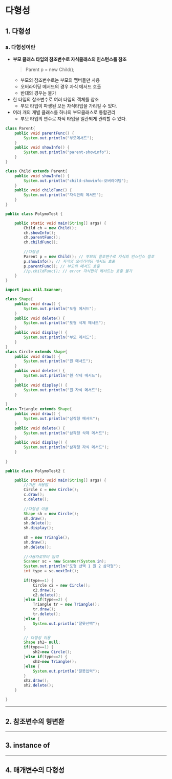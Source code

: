# 다형성
## 1. 다형성
### a. 다형성이란
- **부모 클래스 타입의 참조변수로 자식클래스의 인스턴스를 참조**
  > Parent p = new Child();   
  - 부모의 참조변수로는 부모의 멤버들만 사용
  - 오버라이딩 메서드의 경우 자식 메서드 호출
  - 반대의 경우는 불가
- 한 타입의 참조변수로 여러 타입의 객체를 참조
	- 부모 타입이 파생된 모든 자식타입을 가리킬 수 있다.
- 여러 개의 개별 클래스를 하나의 부모클래스로 통합관리
	- 부모 타입의 변수로 자식 타입을 일관되게 관리할 수 있다.

```java
class Parent{
	public void parentFunc() {
		System.out.println("부모메서드");
	}
	public void showInfo() {
		System.out.println("parent-showinfo");
	}
}

class Child extends Parent{
	public void showInfo() {
		System.out.println("child-showinfo-오버라이딩");
	}
	public void childFunc() {
		System.out.println("자식만의 메서드");
	}
}

public class PolymoTest {

	public static void main(String[] args) {
		Child ch = new Child();
		ch.showInfo();
		ch.parentFunc();
		ch.childFunc();
		
		//다형성
		Parent p = new Child(); // 부모의 참조변수로 자식의 인스턴스 참조
		p.showInfo(); // 자식의 오버라이딩 메서드 호출
		p.parentFunc(); // 부모의 메서드 호출
		//p.childFunc(); // error 자식만의 메서드는 호출 불가
	}
}
```
```java
import java.util.Scanner;

class Shape{
	public void draw() {
		System.out.println("도형 메서드");
	}
	public void delete() {
		System.out.println("도형 삭제 메서드");
	}
	public void display() {
		System.out.println("부모 메서드");
	}
}
class Circle extends Shape{
	public void draw() {
		System.out.println("원 메서드");
	}
	public void delete() {
		System.out.println("원 삭제 메서드");
	}
	public void display() {
		System.out.println("원 자식 메서드");
	}
	
}
class Triangle extends Shape{
	public void draw() {
		System.out.println("삼각형 메서드");
	}
	public void delete() {
		System.out.println("삼각형 삭제 메서드");
	}
	public void display() {
		System.out.println("삼각형 자식 메서드");
	}
	
}

public class PolymoTest2 {

	public static void main(String[] args) {
		//기본 사용법
		Circle c = new Circle();
		c.draw();
		c.delete();
		
		//다형성 이용
		Shape sh = new Circle();
		sh.draw();
		sh.delete();
		sh.display();
		
		sh = new Triangle();
		sh.draw();
		sh.delete();
		
		//사용자로부터 입력
		Scanner sc = new Scanner(System.in);
		System.out.println("도형 선택 1 원 2 삼각형");
		int type = sc.nextInt();
		
		if(type==1) {
			Circle c2 = new Circle();
			c2.draw();
			c2.delete();
		}else if(type==2) {
			Triangle tr = new Triangle();
			tr.draw();
			tr.delete();
		}else {
			System.out.println("잘못선택");
		}

		// 다형성 이용
		Shape sh2= null;
		if(type==1) {
			sh2=new Circle();
		}else if(type==2) {
			sh2=new Triangle();
		}else {
			System.out.println("잘못입력");
		}
		sh2.draw();
		sh2.delete();
	}

}
```

***
## 2. 참조변수의 형변환
***
## 3. instance of
***
## 4. 매개변수의 다형성
